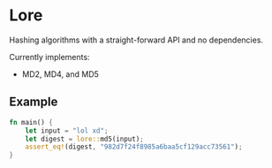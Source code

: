 # Lore

Hashing algorithms with a straight-forward API and no dependencies.

Currently implements:

-   MD2, MD4, and MD5

## Example

```rust
fn main() {
    let input = "lol xd";
    let digest = lore::md5(input);
    assert_eq!(digest, "982d7f24f8985a6baa5cf129acc73561");
}
```
